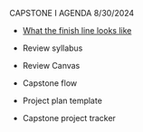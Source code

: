 CAPSTONE I AGENDA
8/30/2024

- [What the finish line looks like](https://datascience.virginia.edu/news/data-science-masters-students-tackle-diverse-real-world-challenges-capstone-projects)

- Review syllabus
- Review Canvas
- Capstone flow
- Project plan template
- Capstone project tracker


